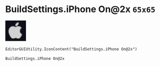 # BuildSettings.iPhone On@2x `65x65`
<img src="/img/BuildSettings.iPhone%20On.png" width=65 height=65>

``` CSharp
EditorGUIUtility.IconContent("BuildSettings.iPhone On@2x")
```
```
BuildSettings.iPhone On@2x
```
